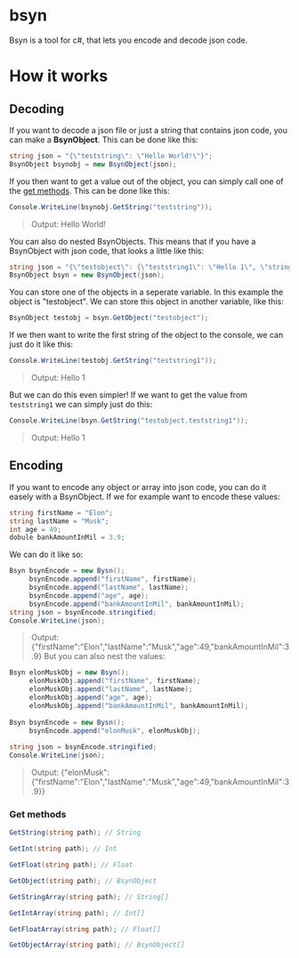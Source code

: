 # bsyn
Bsyn is a tool for c#, that lets you encode and decode json code.

# How it works
## Decoding
If you want to decode a json file or just a string that contains json code, you can make a **BsynObject**.
This can be done like this:
```c#
string json = "{\"teststring\": \"Hello World!\"}";
BsynObject bsynobj = new BsynObject(json);
```

If you then want to get a value out of the object, you can simply call one of the [get methods](#get-methods).
This can be done like this:
```c#
Console.WriteLine(bsynobj.GetString("teststring"));
```
> Output: Hello World!

You can also do nested BsynObjects. This means that if you have a BsynObject with json code, that looks a little like this:
```c#
string json = "{\"testobject\": {\"teststring1\": \"Hello 1\", \"stringstring2\": \"Hello 2\"}}";
BsynObject bsyn = new BsynObject(json);
```
You can store one of the objects in a seperate variable. In this example the object is "testobject". We can store this object in another variable, like this:
```c#
BsynObject testobj = bsyn.GetObject("testobject");
```
If we then want to write the first string of the object to the console, we can just do it like this:
```c#
Console.WriteLine(testobj.GetString("teststring1"));
```
> Output: Hello 1

But we can do this even simpler!
If we want to get the value from `teststring1` we can simply just do this:
```c#
Console.WriteLine(bsyn.GetString("testobject.teststring1"));
```
> Output: Hello 1

## Encoding
If you want to encode any object or array into json code, you can do it easely with a BsynObject.
If we for example want to encode these values:
```c#
string firstName = "Elon";
string lastName = "Musk";
int age = 49;
dobule bankAmountInMil = 3.9;
```
We can do it like so:
```c#
Bsyn bsynEncode = new Bysn();
     bsynEncode.append("firstName", firstName);
     bsynEncode.append("lastName", lastName);
     bsynEncode.append("age", age);
     bsynEncode.append("bankAmountInMil", bankAmountInMil);
string json = bsynEncode.stringified;
Console.WriteLine(json);
```
> Output: {\"firstName\":"Elon",\"lastName\":"Musk",\"age\":49,\"bankAmountInMil\":3.9}
But you can also nest the values:
```c#
Bsyn elonMuskObj = new Bsyn();
     elonMuskObj.append("firstName", firstName);
     elonMuskObj.append("lastName", lastName);
     elonMuskObj.append("age", age);
     elonMuskObj.append("bankAmountInMil", bankAmountInMil);
     
Bsyn bsynEncode = new Bysn();
     bsynEncode.append("elonMusk", elonMuskObj);
     
string json = bsynEncode.stringified;
Console.WriteLine(json);
```
> Output: {\"elonMusk\":{\"firstName\":"Elon",\"lastName\":"Musk",\"age\":49,\"bankAmountInMil\":3.9}}

### Get methods
```c#
GetString(string path); // String
```
```c#
GetInt(string path); // Int
```
```c#
GetFloat(string path); // Float
```
```c#
GetObject(string path); // BsynObject
```
```c#
GetStringArray(string path); // String[]
```
```c#
GetIntArray(string path); // Int[]
```
```c#
GetFloatArray(string path); // Float[]
```
```c#
GetObjectArray(string path); // BsynObject[]
```
